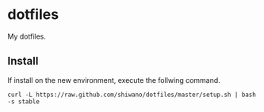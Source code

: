 dotfiles
========

My dotfiles.

Install
-------

If install on the new environment, execute the follwing command.

```
curl -L https://raw.github.com/shiwano/dotfiles/master/setup.sh | bash -s stable
```
